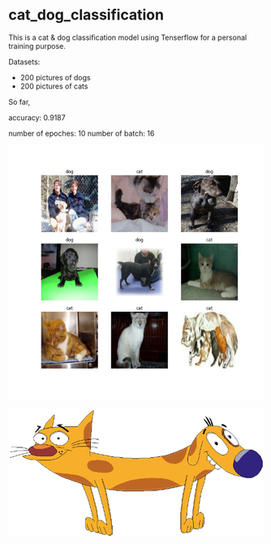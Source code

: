 # cat_dog_classification

This is a cat & dog classification model using Tenserflow for a personal training purpose. 

Datasets: 
- 200 pictures of dogs
- 200 pictures of cats

So far,

accuracy: 0.9187

number of epoches: 10
number of batch: 16


![ninegrid](/img/nine.jpg)


![catdog](/img/catdog.png)
